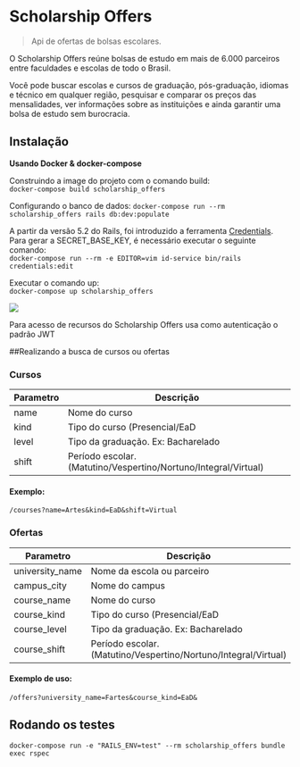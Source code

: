 # Scholarship Offers

> Api de ofertas de bolsas escolares.

O Scholarship Offers reúne bolsas de estudo em mais de 6.000 parceiros entre faculdades e escolas de todo o Brasil.

Você pode buscar escolas e cursos de graduação, pós-graduação, idiomas e técnico em qualquer região, pesquisar e comparar os preços das mensalidades, ver informações sobre as instituições e ainda garantir uma bolsa de estudo sem burocracia.

## Instalação

**Usando Docker & docker-compose**

Construindo a image do projeto com o comando build:  
`docker-compose build scholarship_offers`

Configurando o banco de dados:
`docker-compose run --rm scholarship_offers rails db:dev:populate`

A partir da versão 5.2 do Rails, foi introduzido a ferramenta [Credentials](https://edgeguides.rubyonrails.org/security.html#environmental-security). Para gerar a SECRET_BASE_KEY, é necessário executar o seguinte comando:  
`docker-compose run --rm -e EDITOR=vim id-service bin/rails credentials:edit`

Executar o comando up:  
`docker-compose up scholarship_offers`

![](https://images.app.goo.gl/TeXSa8PLY3hcKNYM8)

Para acesso de recursos do Scholarship Offers usa como autenticação o padrão JWT

##Realizando a busca de cursos ou ofertas

### Cursos

| Parametro | Descrição                                                       |
| --------- | --------------------------------------------------------------- |
| name      | Nome do curso                                                   |
| kind      | Tipo do curso (Presencial/EaD                                   |
| level     | Tipo da graduação. Ex: Bacharelado                              |
| shift     | Período escolar. (Matutino/Vespertino/Nortuno/Integral/Virtual) |

#### Exemplo:

`/courses?name=Artes&kind=EaD&shift=Virtual`

### Ofertas

| Parametro       | Descrição                                                       |
| --------------- | --------------------------------------------------------------- |
| university_name | Nome da escola ou parceiro                                      |
| campus_city     | Nome do campus                                                  |
| course_name     | Nome do curso                                                   |
| course_kind     | Tipo do curso (Presencial/EaD                                   |
| course_level    | Tipo da graduação. Ex: Bacharelado                              |
| course_shift    | Período escolar. (Matutino/Vespertino/Nortuno/Integral/Virtual) |

#### Exemplo de uso:

`/offers?university_name=Fartes&course_kind=EaD&`

## Rodando os testes

`docker-compose run -e "RAILS_ENV=test" --rm scholarship_offers bundle exec rspec`
